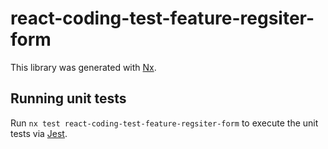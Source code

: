 # react-coding-test-feature-regsiter-form

This library was generated with [Nx](https://nx.dev).

## Running unit tests

Run `nx test react-coding-test-feature-regsiter-form` to execute the unit tests via [Jest](https://jestjs.io).
